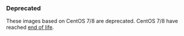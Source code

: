 ### Deprecated

These images based on CentOS 7/8 are deprecated. CentOS 7/8 have reached [end of life](https://www.centos.org/centos-linux-eol/).
